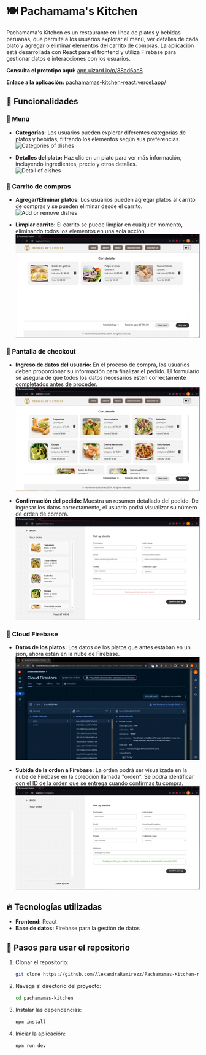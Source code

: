 # 🍽️ Pachamama's Kitchen

Pachamama's Kitchen es un restaurante en línea de platos y bebidas peruanas, que permite a los usuarios explorar el menú, ver detalles de cada plato y agregar o eliminar elementos del carrito de compras. La aplicación está desarrollada con React para el frontend y utiliza Firebase para gestionar datos e interacciones con los usuarios.

**Consulta el prototipo aquí:** [app.uizard.io/p/88ad6ac8](https://app.uizard.io/p/88ad6ac8)

**Enlace a la aplicación:** [pachamamas-kitchen-react.vercel.app/](https://pachamamas-kitchen-react.vercel.app/)

## 📝 Funcionalidades

### 🎯 Menú
- **Categorías:** Los usuarios pueden explorar diferentes categorías de platos y bebidas, filtrando los elementos según sus preferencias.  
  ![Categories of dishes](./src/assets/execution/categories.gif)

- **Detalles del plato:** Haz clic en un plato para ver más información, incluyendo ingredientes, precio y otros detalles.  
  ![Detail of dishes](./src/assets/execution/detail-dish.gif)

### 🎯 Carrito de compras
- **Agregar/Eliminar platos:** Los usuarios pueden agregar platos al carrito de compras y se pueden eliminar desde el carrito.  
  ![Add or remove dishes](./src/assets/execution/add-remove-dishes.gif)

- **Limpiar carrito:** El carrito se puede limpiar en cualquier momento, eliminando todos los elementos en una sola acción.  
  ![Clear cart](./src/assets/execution/clear-cart.gif)

### 🎯 Pantalla de checkout
- **Ingreso de datos del usuario:** En el proceso de compra, los usuarios deben proporcionar su información para finalizar el pedido. El formulario se asegura de que todos los datos necesarios estén correctamente completados antes de proceder.
  ![Inputs fields of checkout](./src/assets/execution/input-fields.gif)

- **Confirmación del pedido:** Muestra un resumen detallado del pedido. De ingresar los datos correctamente, el usuario podrá visualizar su número de orden de compra.
  ![Confirmation orden](./src/assets/execution/orden.gif)

### 🎯 Cloud Firebase
- **Datos de los platos:** Los datos de los platos que antes estaban en un json, ahora están en la nube de Firebase.
  ![Dishes in Firebase](./src/assets/execution/dishes-firebase.gif)

- **Subida de la orden a Firebase:** La orden podrá ser visualizada en la nube de Firebase en la colección llamada "orden". Se podrá identificar con el ID de la orden que se entrega cuando confirmas tu compra.
  ![Orden in Firebase](./src/assets/execution/confirm-orden.gif)

## 🔥 Tecnologías utilizadas
- **Frontend:** React
- **Base de datos:** Firebase para la gestión de datos

## 🚀 Pasos para usar el repositorio

1. Clonar el repositorio:
   ```bash
   git clone https://github.com/AlexandraRamirezz/Pachamamas-Kitchen-react.git
     ```
2. Navega al directorio del proyecto:
   ```bash
   cd pachamamas-kitchen
    ```
3. Instalar las dependencias:
    ```bash
    npm install
      ```
4. Iniciar la aplicación:
    ```bash
    npm run dev
      ```
